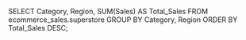 SELECT 
    Category,
    Region,
    SUM(Sales) AS Total_Sales
FROM ecommerce_sales.superstore
GROUP BY Category, Region
ORDER BY Total_Sales DESC;
